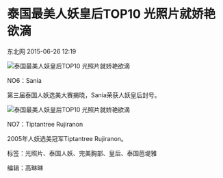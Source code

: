 # 泰国最美人妖皇后TOP10 光照片就娇艳欲滴

东北网 2015-06-26 12:19

![泰国最美人妖皇后TOP10 光照片就娇艳欲滴](../../img/attachement/jpg/site1/20150626/0023ae5d724f16f7181447.jpg)

NO6：Sania

第三届泰国人妖选美大赛揭晓，Sania荣获人妖皇后封号。

![泰国最美人妖皇后TOP10 光照片就娇艳欲滴](../../img/attachement/jpg/site1/20150626/0023ae5d724f16f7181448.jpg)

NO7：Tiptantree Rujiranon

2005年人妖选美冠军Tiptantree Rujiranon。

标签：光照片、泰国人妖、完美胸部、皇后、泰国芭堤雅

编辑：高琳琳